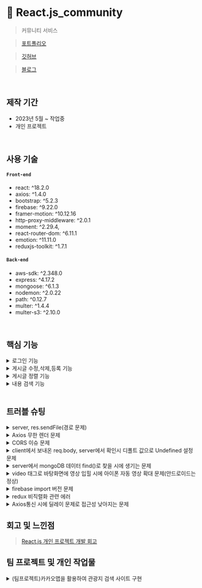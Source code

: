# :pushpin: React.js_community
>커뮤니티 서비스 
 
>[포트폴리오](https://react-project.herokuapp.com/)

>[깃허브](https://github.com/daegons/community_PJ_Heroku)

>[블로그](https://qzom1425.tistory.com/category/Project%28%EA%B0%9C%EC%9D%B8%20%EA%B8%B0%EB%A1%9D%EC%9A%A9%29?page=8)
</br>

## 제작 기간

- 2023년 5월 ~ 작업중
- 개인 프로젝트

</br>

## 사용 기술

#### `Front-end`
   - react: ^18.2.0
   - axios: ^1.4.0
   - bootstrap: ^5.2.3
   - firebase: ^9.22.0
   - framer-motion: ^10.12.16
   - http-proxy-middleware: ^2.0.1
   - moment: ^2.29.4,
   - react-router-dom: ^6.11.1
   - emotion: ^11.11.0
   - reduxjs-toolkit: ^1.7.1
   
#### `Back-end`
  - aws-sdk: ^2.348.0
  - express: ^4.17.2
  - mongoose: ^6.1.3
  - nodemon: ^2.0.22
  - path: ^0.12.7
  - multer: ^1.4.4
  - multer-s3: ^2.10.0
  
</br>

## 핵심 기능

<details>
<summary> 로그인 기능 </summary>
<div markdown="1">
  
  - firebase Auth 활용
  - [블로그](https://qzom1425.tistory.com/entry/%EC%9C%A0%EC%A0%80-%EC%9D%B8%EC%A6%9D-%EA%B8%B0%EB%8A%A5-firebase-auth1-1)
        
</div>
</details>

<details>
<summary> 게시글 수정,삭제,등록 기능 </summary>
<div markdown="1">
  
  - mongoose를 사용하여 mongoDB에 작업 
  - [블로그](https://qzom1425.tistory.com/entry/Mongoose%ED%99%9C%EC%9A%A9%ED%95%98%EC%97%AC-Nodejs%EC%99%80-MongoDB%EB%A5%BC-%EC%97%B0%EA%B2%B0)
        
</div>
</details>

<details>
<summary> 게시글 정렬 기능 </summary>
<div markdown="1">
  
  - sort()메서드 활용 
  - [블로그](https://qzom1425.tistory.com/entry/%EA%B2%8C%EC%8B%9C%EA%B8%80-%EC%B5%9C%EC%8B%A0-%EC%9D%B8%EA%B8%B0%EC%88%9C%EC%9C%BC%EB%A1%9C-%EC%A0%95%EB%A0%AC)
        
</div>
</details>

<details>
<summary> 내용 검색 기능 </summary>
<div markdown="1">
  
  - $regex(정규표현식) 활용
  - [블로그](https://qzom1425.tistory.com/entry/%EA%B2%8C%EC%8B%9C%EA%B8%80-%EA%B2%80%EC%83%89%EA%B8%B0%EB%8A%A5-%EC%B6%94%EA%B0%80)
        
</div>
</details>

</br>

## 트러블 슈팅
<details>
<summary>server, res.sendFile(경로 문제)</summary>
<div markdown="1">

- path 내장 모듈, app.use(express.static(...)) 사용하여 해결
- [블로그](https://qzom1425.tistory.com/entry/%EC%9E%91%EC%97%85%EC%A4%91-%EB%A7%8C%EB%82%9C-%EC%97%90%EB%9F%AC)

</div>
</details>

<details>
<summary>Axios 무한 렌더 문제</summary>
<div markdown="1">
  
  - useEffect훅을 사용하여 해결
  
</div>
</details>

<details>
<summary>CORS 이슈 문제</summary>
<div markdown="1">
  
  - http-proxy-middleware를 사용하여 cors 정책을 우회로 해결
  - [블로그](https://qzom1425.tistory.com/entry/%EB%A1%9C%EC%BB%AC-%ED%98%B8%EC%8A%A4%ED%8A%B8-%EC%84%9C%EB%B2%84-%ED%86%B5%EC%8B%A0-%EB%AC%B8%EC%A0%9C-CORS-%EC%9D%B4%EC%8A%88)
  
</div>
</details>

<details>
<summary> client에서 보내온 req.body, server에서 확인시 디폴트 값으로 Undefined 설정 문제 </summary>
<div markdown="1">
  
  - 버전 업데이트로 react에 내장된 body-parser 모듈 사용
  - [블로그](https://qzom1425.tistory.com/entry/client%EC%97%90%EC%84%9C-server%EB%A1%9C-%EB%8D%B0%EC%9D%B4%ED%84%B0-%EB%B3%B4%EB%82%B4%EA%B8%B0undefined)
</div>
</details>
    
<details>
<summary> server에서 mongoDB 데이터 find()로 찾을 시에 생기는 문제 </summary>
<div markdown="1">
   
  - findOne() 사용으로 단일 객체를 반환하여 해결
  - [블로그](https://qzom1425.tistory.com/entry/%EA%B8%80-%EC%9E%91%EC%84%B1-%EB%8D%B0%EC%9D%B4%ED%84%B0%EB%A7%88%EB%8B%A4-%EC%88%AB%EC%9E%90-%EB%B6%80%EC%97%AC%ED%95%98%EA%B8%B0)
   
</div>
</details>    

<details>
<summary> video 태그로 바탕화면에 영상 입힐 시에 아이폰 자동 영상 확대 문제(안드로이드는 정상) </summary>
<div markdown="1">
  
  - video태그에 playsInline 속성 추가로 해결
  
</div>
</details>    

<details>
<summary> firebase import 버전 문제 </summary>
<div markdown="1">
  
  - firebase import시에 compat 추가로 해결
  - [블로그](https://qzom1425.tistory.com/entry/%EC%9C%A0%EC%A0%80-%EC%9D%B8%EC%A6%9D-%EA%B8%B0%EB%8A%A5-firebase1-2)
        
</div>
</details>  
    
<details>
<summary> redux 비직렬화 관련 에러 </summary>
<div markdown="1">
  
  - 미들웨어 설정으로 임시해결
  - [블로그](https://qzom1425.tistory.com/entry/Redux-Redux-Toolkit-%EC%9E%91%EC%97%85)
   
</div>
</details> 
    
<details>
<summary> Axios통신 시에 딜레이 문제로 접근성 낮아지는 문제 </summary>
<div markdown="1">
  
   - 로딩화면(스피너) 추가
   - [블로그](https://qzom1425.tistory.com/entry/%EC%8A%A4%ED%94%BC%EB%84%88-%EA%B8%B0%EB%8A%A5-%EC%B6%94%EA%B0%80)
   
</div>
</details> 
    
## 회고 및 느낀점
>[React.js 개인 프로젝트 개발 회고](https://qzom1425.tistory.com/entry/%EA%B0%9C%EC%9D%B8-%ED%94%84%EB%A1%9C%EC%A0%9D%ED%8A%B8-%ED%9A%8C%EA%B3%A0-%EB%B0%8F-%EB%8A%90%EB%82%80%EC%A0%90)    
    
## 팀 프로젝트 및 개인 작업물

<details>
<summary> (팀프로젝트)카카오맵을 활용하여 관광지 검색 사이트 구현 </summary>
<div markdown="1">
  
  * 맡은 작업
    - 지역별 관광지 정보 및 좌표 data search
    - 서브 페이지, 게시판 구현 
  - [사이트](https://daegons.github.io/t-project1/)
  - [회고 및 느낀점](https://qzom1425.tistory.com/entry/%ED%8C%80-%ED%94%84%EB%A1%9C%EC%A0%9D%ED%8A%B8-%ED%9A%8C%EA%B3%A0)
        
</div>
</details>
    
</br>

